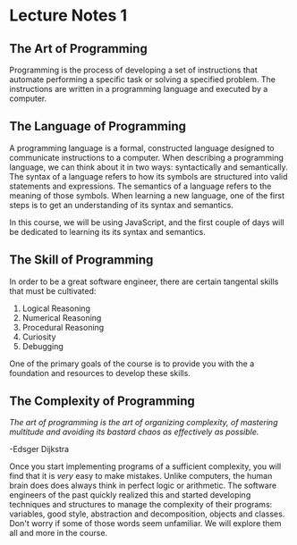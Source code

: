 # Lecture Notes 1

## The Art of Programming

Programming is the process of developing a set of instructions that automate performing a specific task or solving a specified problem. The instructions are written in a programming language and executed by a computer.

## The Language of Programming

A programming language is a formal, constructed language designed to communicate instructions to a computer. When describing a programming language, we can think about it in two ways: syntactically and semantically. The syntax of a language refers to how its symbols are structured into valid statements and expressions. The semantics of a language refers to the meaning of those symbols. When learning a new language, one of the first steps is to get an understanding of its syntax and semantics.

In this course, we will be using JavaScript, and the first couple of days will be dedicated to learning its its syntax and semantics.

## The Skill of Programming

In order to be a great software engineer, there are certain tangental skills that must be cultivated:

1. Logical Reasoning
2. Numerical Reasoning
3. Procedural Reasoning
4. Curiosity
5. Debugging

One of the primary goals of the course is to provide you with the a foundation and resources to develop these skills.

## The Complexity of Programming

*The art of programming is the art of organizing complexity, of mastering multitude and avoiding its bastard chaos as effectively as possible.*

-Edsger Dijkstra

Once you start implementing programs of a sufficient complexity, you will find that it is *very* easy to make mistakes. Unlike computers, the human brain does does always think in perfect logic or arithmetic. The software engineers of the past quickly realized this and started developing techniques and structures to manage the complexity of their programs: variables, good style, abstraction and decomposition, objects and classes. Don't worry if some of those words seem unfamiliar. We will explore them all and more in the course.
